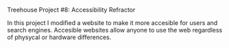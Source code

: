 Treehouse Project #8: Accessibility Refractor 

In this project I modified a website to make it more accesible for users and search engines. Accesible websites allow anyone to use the web regardless of physycal or hardware differences.
